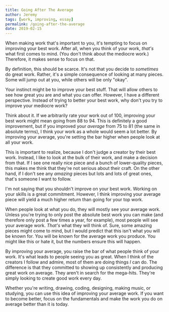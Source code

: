 ```yaml
---
title: Going After The Average
author: Jeremy
tags: [work, improving, essay]
permalink: /going-after-the-average
date: 2019-02-15
---
```


When making work that's important to you, it's tempting to focus on improving your best work. After all, when you think of your work, *that's* what first comes to mind. (You don't think about the mediocre work.) Therefore, it makes sense to focus on that.

By definition, this should be scarce. It's not that you decide to *sometimes* do great work. Rather, it's a simple consequence of looking at many pieces. Some will jump out at you, while others will be only "okay".

Your instinct might be to improve your best stuff. That will allow others to see how great you are and what you can offer. However, I have a different perspective. Instead of trying to better your best work, why don't you try to improve your mediocre work?

Think about it. If we arbitrarily rate your work out of 100, improving your best work might mean going from 88 to 94. This is definitely a good improvement, but if you improved your *average* from 75 to 81 (the same in absolute terms), I think your work as a whole would seem a lot better. By improving your average, you're setting the bar higher when people look at all your work.

This is important to realize, because I don't judge a creator by their best work. Instead, I like to look at the bulk of their work, and make a decision from that. If I see one really nice piece and a bunch of lower-quality pieces, this makes me think that they're not serious about their craft. On the other hand, if I don't see any *amazing* pieces but lots and lots of great ones, that's someone I want to follow.

I'm not saying that you shouldn't improve on your best work. Working on your skills is a great commitment. However, I think improving your average piece will yield a much higher return than going for your top work.

When people look at what you do, they will mostly see your average work. Unless you're trying to only post the absolute best work you can make (and therefore only post a few times a year, for example), most people will see your average work. *That's* what they will think of. Sure, some amazing pieces might come to mind, but I would predict that this isn't what you will be known for. You will be known for the average work you produce. You might like this or hate it, but the numbers ensure this will happen.

By improving your average, you raise the bar of what people think of your work. It's what leads to people seeing you as great. When I think of the creators I follow and admire, most of them are doing things *I* can do. The difference is that they committed to showing up consistently and producing great work on average. They aren't in search for the mega-hits. They're simply looking to create good work every day.

Whether you're writing, drawing, coding, designing, making music, or studying, you can use this idea of improving your average work. If you want to become better, focus on the fundamentals and make the work you do on average better than it is today.

